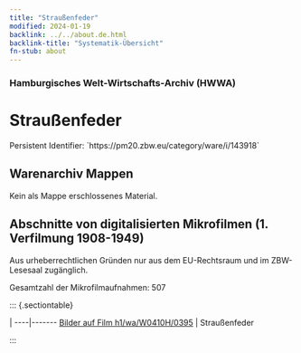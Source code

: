 ```yaml
---
title: "Straußenfeder"
modified: 2024-01-19
backlink: ../../about.de.html
backlink-title: "Systematik-Übersicht"
fn-stub: about
---
```


### Hamburgisches Welt-Wirtschafts-Archiv (HWWA)

# Straußenfeder

<div class="hint">Persistent Identifier: `https://pm20.zbw.eu/category/ware/i/143918`</div>







## Warenarchiv Mappen





Kein als Mappe erschlossenes Material.



<a id="filmsections" />

## Abschnitte von digitalisierten Mikrofilmen (1. Verfilmung 1908-1949)

<p>Aus urheberrechtlichen Gründen nur aus dem EU-Rechtsraum und im ZBW-Lesesaal zugänglich.</p>


<p>Gesamtzahl der Mikrofilmaufnahmen: 507</p>





::: {.sectiontable}

 | 
----|-------
<a class="btn" href="https://pm20.zbw.eu/film/h1/wa/W0410H/0395" rel="nofollow">Bilder auf Film h1/wa/W0410H/0395</a> | Straußenfeder


:::
















